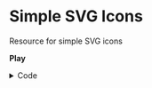 # Simple SVG Icons

Resource for simple SVG icons

**Play**

<details>
  <summary>Code</summary>
  
    <svg height="30" width="30">
      <polygon points="5,0 25,15 5,30"/>
    </svg>
</details>
